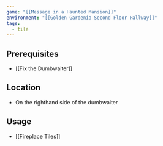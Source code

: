 ```yaml
---
game: "[[Message in a Haunted Mansion]]"
environment: "[[Golden Gardenia Second Floor Hallway]]"
tags: 
  - tile
---
```

## Prerequisites
- [[Fix the Dumbwaiter]]
## Location
- On the righthand side of the dumbwaiter
## Usage
- [[Fireplace Tiles]]